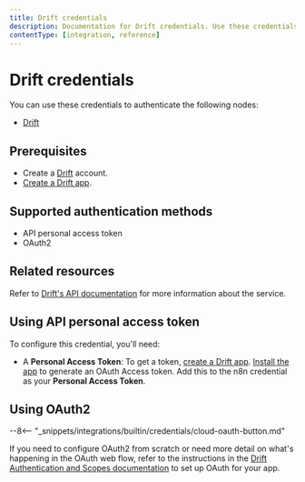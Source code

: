 ```yaml
---
title: Drift credentials
description: Documentation for Drift credentials. Use these credentials to authenticate Drift in n8n, a workflow automation platform.
contentType: [integration, reference]
---
```


# Drift credentials

You can use these credentials to authenticate the following nodes:

- [Drift](/integrations/builtin/app-nodes/n8n-nodes-base.drift.md)

## Prerequisites

- Create a [Drift](https://www.drift.com/) account.
- [Create a Drift app](https://devdocs.drift.com/docs/quick-start#3-install-it-to-your-drift-account-).

## Supported authentication methods

- API personal access token
- OAuth2

## Related resources

Refer to [Drift's API documentation](https://devdocs.drift.com/docs/using-drift-apis) for more information about the service.

## Using API personal access token

To configure this credential, you'll need:

- A **Personal Access Token**: To get a token, [create a Drift app](https://devdocs.drift.com/docs/quick-start#3-install-it-to-your-drift-account-). [Install the app](https://devdocs.drift.com/docs/quick-start#3-install-it-to-your-drift-account-) to generate an OAuth Access token. Add this to the n8n credential as your **Personal Access Token**.

## Using OAuth2

--8<-- "_snippets/integrations/builtin/credentials/cloud-oauth-button.md"

If you need to configure OAuth2 from scratch or need more detail on what's happening in the OAuth web flow, refer to the instructions in the [Drift Authentication and Scopes documentation](https://devdocs.drift.com/docs/authentication-and-scopes) to set up OAuth for your app.
